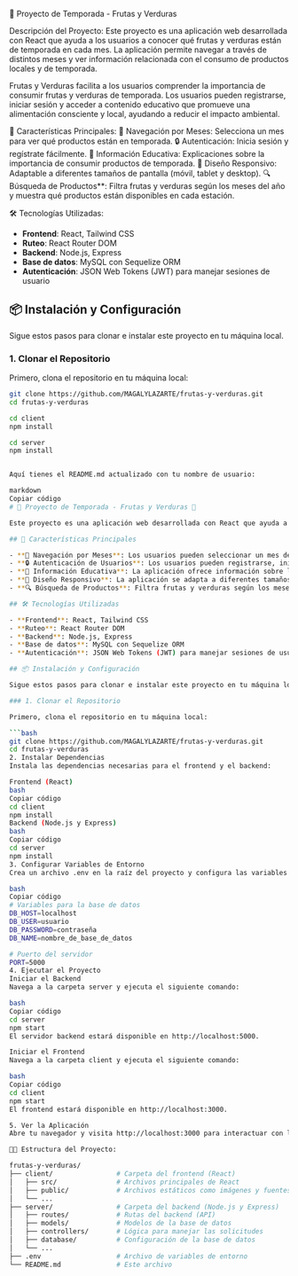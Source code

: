 🥦 Proyecto de Temporada - Frutas y Verduras

 Descripción del Proyecto:
Este proyecto es una aplicación web desarrollada con React que ayuda a los usuarios a conocer qué frutas y verduras están de temporada en cada mes. La aplicación permite navegar a través de distintos meses y ver información relacionada con el consumo de productos locales y de temporada.

Frutas y Verduras facilita a los usuarios comprender la importancia de consumir frutas y verduras de temporada. Los usuarios pueden registrarse, iniciar sesión y acceder a contenido educativo que promueve una alimentación consciente y local, ayudando a reducir el impacto ambiental.

🚀 Características Principales:
📅 Navegación por Meses: Selecciona un mes para ver qué productos están en temporada.
🔒 Autenticación: Inicia sesión y regístrate fácilmente.
🌱 Información Educativa: Explicaciones sobre la importancia de consumir productos de temporada.
🎨 Diseño Responsivo: Adaptable a diferentes tamaños de pantalla (móvil, tablet y desktop).
🔍 Búsqueda de Productos**: Filtra frutas y verduras según los meses del año y muestra qué productos están disponibles en cada estación.

 🛠️ Tecnologías Utilizadas:

- **Frontend**: React, Tailwind CSS
- **Ruteo**: React Router DOM
- **Backend**: Node.js, Express
- **Base de datos**: MySQL con Sequelize ORM
- **Autenticación**: JSON Web Tokens (JWT) para manejar sesiones de usuario

## 📦 Instalación y Configuración

Sigue estos pasos para clonar e instalar este proyecto en tu máquina local.

### 1. Clonar el Repositorio

Primero, clona el repositorio en tu máquina local:

```bash
git clone https://github.com/MAGALYLAZARTE/frutas-y-verduras.git
cd frutas-y-verduras

cd client
npm install

cd server
npm install


Aquí tienes el README.md actualizado con tu nombre de usuario:

markdown
Copiar código
# 🍎 Proyecto de Temporada - Frutas y Verduras 🥦

Este proyecto es una aplicación web desarrollada con React que ayuda a los usuarios a conocer qué frutas y verduras están de temporada en cada mes. La aplicación permite navegar a través de distintos meses y ver información relacionada con el consumo de productos locales y de temporada. Además, incluye funcionalidades para la autenticación de usuarios y promueve una alimentación consciente y responsable.

## 🚀 Características Principales

- **📅 Navegación por Meses**: Los usuarios pueden seleccionar un mes del año y conocer qué frutas y verduras están en temporada.
- **🔒 Autenticación de Usuarios**: Los usuarios pueden registrarse, iniciar sesión y acceder a contenido personalizado.
- **🌱 Información Educativa**: La aplicación ofrece información sobre la importancia de consumir productos locales y de temporada, ayudando a reducir el impacto ambiental.
- **🎨 Diseño Responsivo**: La aplicación se adapta a diferentes tamaños de pantalla, garantizando una experiencia de usuario óptima en dispositivos móviles, tabletas y escritorios.
- **🔍 Búsqueda de Productos**: Filtra frutas y verduras según los meses del año y muestra qué productos están disponibles en cada estación.

## 🛠️ Tecnologías Utilizadas

- **Frontend**: React, Tailwind CSS
- **Ruteo**: React Router DOM
- **Backend**: Node.js, Express
- **Base de datos**: MySQL con Sequelize ORM
- **Autenticación**: JSON Web Tokens (JWT) para manejar sesiones de usuario

## 📦 Instalación y Configuración

Sigue estos pasos para clonar e instalar este proyecto en tu máquina local.

### 1. Clonar el Repositorio

Primero, clona el repositorio en tu máquina local:

```bash
git clone https://github.com/MAGALYLAZARTE/frutas-y-verduras.git
cd frutas-y-verduras
2. Instalar Dependencias
Instala las dependencias necesarias para el frontend y el backend:

Frontend (React)
bash
Copiar código
cd client
npm install
Backend (Node.js y Express)
bash
Copiar código
cd server
npm install
3. Configurar Variables de Entorno
Crea un archivo .env en la raíz del proyecto y configura las variables necesarias para el backend. Por ejemplo:

bash
Copiar código
# Variables para la base de datos
DB_HOST=localhost
DB_USER=usuario
DB_PASSWORD=contraseña
DB_NAME=nombre_de_base_de_datos

# Puerto del servidor
PORT=5000
4. Ejecutar el Proyecto
Iniciar el Backend
Navega a la carpeta server y ejecuta el siguiente comando:

bash
Copiar código
cd server
npm start
El servidor backend estará disponible en http://localhost:5000.

Iniciar el Frontend
Navega a la carpeta client y ejecuta el siguiente comando:

bash
Copiar código
cd client
npm start
El frontend estará disponible en http://localhost:3000.

5. Ver la Aplicación
Abre tu navegador y visita http://localhost:3000 para interactuar con la aplicación.

🧑‍💻 Estructura del Proyecto:

frutas-y-verduras/
├── client/                # Carpeta del frontend (React)
│   ├── src/               # Archivos principales de React
│   ├── public/            # Archivos estáticos como imágenes y fuentes
│   └── ...
├── server/                # Carpeta del backend (Node.js y Express)
│   ├── routes/            # Rutas del backend (API)
│   ├── models/            # Modelos de la base de datos
│   ├── controllers/       # Lógica para manejar las solicitudes
│   ├── database/          # Configuración de la base de datos
│   └── ...
├── .env                   # Archivo de variables de entorno
└── README.md              # Este archivo
